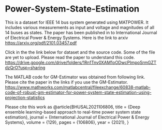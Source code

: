 # Power-System-State-Estimation 
This is a dataset for IEEE 14 bus system generated using MATPOWER. It includes various measurements as input and voltage and magnitudes of all 14 buses as states. The paper has been published in to International Journal of Electrical Power & Energy Systems.  Here is the link to arxiv https://arxiv.org/pdf/2101.03457.pdf

Click in the the link  below for dataset and the source code. Some of the file are yet to upload. Please read the paper to understand this code.
https://drive.google.com/drive/folders/1Rn1Tnv0XAM1oODwcPImpoSrmGZTdzQrO?usp=sharing

The MATLAB code for GM-Estimator was obtained from following link. Please cite the paper in the links if you use the GM-Estimator. 
https://www.mathworks.com/matlabcentral/fileexchange/60838-matlab-code-of-robust-gm-estimator-for-power-system-state-estimation-using-projection-statistics


Please cite this work as 
@article{BHUSAL2021106806,
title = {Deep ensemble learning-based approach to real-time power system state estimation},
journal = {International Journal of Electrical Power & Energy Systems},
volume = {129},
pages = {106806},
year = {2021},
}
